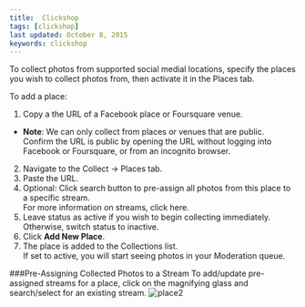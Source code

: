 ```yaml
---
title:  Clickshop 
tags: [clickshop] 
last updated: October 8, 2015
keywords: clickshop
---
```


To collect photos from supported social medial locations, specify the places you wish to collect photos from, then activate it in the Places tab.

To add a place:

1. Copy a the URL of a Facebook place or Foursquare venue. 
 * **Note**: We can only collect from places or venues that are public. Confirm the URL is public by opening the URL without logging into Facebook or Foursquare, or from an incognito browser.
2. Navigate to the Collect -> Places tab.
3. Paste the URL.
4. Optional: Click search button to pre-assign all photos from this place to a specific stream.   
 For more information on streams, click here.
5. Leave status as active if you wish to begin collecting immediately. Otherwise, switch status to inactive.
5. Click **Add New Place**.
6. The place is added to the Collections list.  
If set to active, you will start seeing photos in your Moderation queue.

###Pre-Assigning Collected Photos to a Stream
To add/update pre-assigned streams for a place, click on the magnifying glass and search/select for an existing stream.
![place2](https://lh6.googleusercontent.com/o2NmzFgm5-JP896O0p-0Ec4PUP6zoDHMfGo7hAnnZk6VWWj_2uMWzQn2SZPC2DmVYzmXJUaYZKVsuqt5Vdd9-1my1M6QwF6wWdw8F6cPp0O4N-p297fl3bCmqGS7QlkQ1_q6XFo)